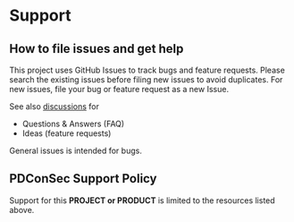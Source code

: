 # Support

## How to file issues and get help  

This project uses GitHub Issues to track bugs and feature requests. Please search the existing 
issues before filing new issues to avoid duplicates.  For new issues, file your bug or 
feature request as a new Issue.

See also [discussions](https://github.com/PDConSec/vsc-print/discussions) for

- Questions & Answers (FAQ)
- Ideas (feature requests)

General issues is intended for bugs.

## PDConSec Support Policy  

Support for this **PROJECT or PRODUCT** is limited to the resources listed above.
